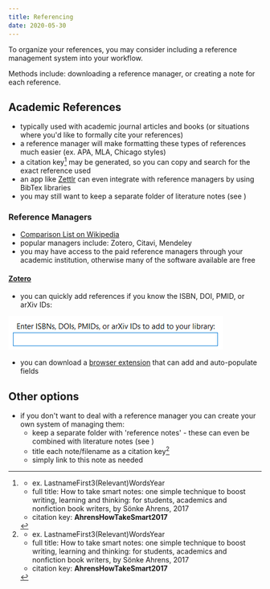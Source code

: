 ```yaml
---
title: Referencing
date: 2020-05-30
---
```

To organize your references, you may consider including a reference management system into your workflow.

Methods include: downloading a reference manager, or creating a note for each reference.

## Academic References
- typically used with academic journal articles and books (or situations where you'd like to formally cite your references)
- a reference manager will make formatting these types of references much easier (ex. APA, MLA, Chicago styles)
- a citation key[^1] may be generated, so you can copy and search for the exact reference used
- an app like [Zettlr](https://docs.zettlr.com/en/academic/citations/) can even integrate with reference managers by using BibTex libraries
- you may still want to keep a separate folder of literature notes (see <types-of-notes>)

### Reference Managers

- [Comparison List on Wikipedia](https://en.wikipedia.org/wiki/Comparison_of_reference_management_software)
- popular managers include: Zotero, Citavi, Mendeley
- you may have access to the paid reference managers through your academic institution, otherwise many of the software available are free

#### [Zotero](https://www.zotero.org/download/)

- you can quickly add references if you know the ISBN, DOI, PMID, or arXiv IDs:

![zotero-add-new](./images/zotero-add-new.png)

- you can download a [browser extension](https://www.zotero.org/download/) that can add and auto-populate fields

## Other options
- if you don't want to deal with a reference manager you can create your own system of managing them:
  - keep a separate folder with 'reference notes' - these can even be combined with literature notes (see <types-of-notes>)
  - title each note/filename as a citation key[^1]
  - simply link to this note as needed

[^1]: - ex. LastnameFirst3(Relevant)WordsYear
    - full title: How to take smart notes: one simple technique to boost writing, learning and thinking: for students, academics and nonfiction book writers, by Sönke Ahrens, 2017
    - citation key: **AhrensHowTakeSmart2017**
